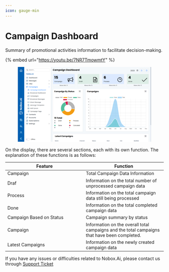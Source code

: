 ```yaml
---
icon: gauge-min
---
```


# Campaign Dashboard

Summary of promotional activities information to facilitate decision-making.

{% embed url="https://youtu.be/7NR7TmowmtY" %}

<figure><img src="../../.gitbook/assets/Campaign Dashboard.png" alt=""><figcaption></figcaption></figure>

On the display, there are several sections, each with its own function. The explanation of these functions is as follows:

<table><thead><tr><th width="235.5999755859375">Feature</th><th>Function</th></tr></thead><tbody><tr><td>Campaign</td><td>Total Campaign Data Information</td></tr><tr><td>Draf</td><td>Information on the total number of unprocessed campaign data</td></tr><tr><td>Process</td><td>Information on the total campaign data still being processed</td></tr><tr><td>Done</td><td>Information on the total completed campaign data</td></tr><tr><td>Campaign Based on Status</td><td>Campaign summary by status</td></tr><tr><td>Campaign</td><td>Information on the overall total campaigns and the total campaigns that have been completed.</td></tr><tr><td>Latest Campaigns</td><td>Information on the newly created campaign data</td></tr></tbody></table>

If you have any issues or difficulties related to Nobox.Ai, please contact us through [Support Ticket](https://crm.nobox.ai/clients/tickets)
